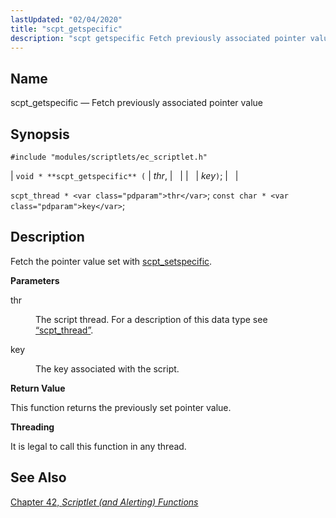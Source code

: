 ```yaml
---
lastUpdated: "02/04/2020"
title: "scpt_getspecific"
description: "scpt getspecific Fetch previously associated pointer value void scpt getspecific thr key scpt thread thr const char key Fetch the pointer value set with scpt setspecific thr The script thread For a description of this data type see Section 68 72 scpt thread key The key associated with the script..."
---
```


<a name="apis.scpt_getspecific"></a> 
## Name

scpt_getspecific — Fetch previously associated pointer value

## Synopsis

`#include "modules/scriptlets/ec_scriptlet.h"`

| `void * **scpt_getspecific** (` | <var class="pdparam">thr</var>, |   |
|   | <var class="pdparam">key</var>`)`; |   |

`scpt_thread * <var class="pdparam">thr</var>`;
`const char * <var class="pdparam">key</var>`;<a name="idp59148816"></a> 
## Description

Fetch the pointer value set with [scpt_setspecific](/momentum/3/3-api/apis-scpt-setspecific).

**<a name="idp59150592"></a> Parameters**

<dl class="variablelist">

<dt>thr</dt>

<dd>

The script thread. For a description of this data type see [“scpt_thread”](/momentum/3/3-api/structs-scpt-thread).

</dd>

<dt>key</dt>

<dd>

The key associated with the script.

</dd>

</dl>

**<a name="idp59156176"></a> Return Value**

This function returns the previously set pointer value.

**<a name="idp59157120"></a> Threading**

It is legal to call this function in any thread.

<a name="idp59158672"></a> 
## See Also

[Chapter 42, *Scriptlet (and Alerting) Functions*](script "Chapter 42. Scriptlet (and Alerting) Functions")